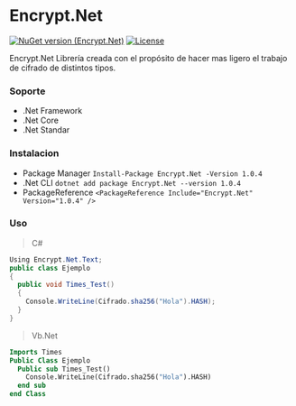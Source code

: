 # Encrypt.Net
[![NuGet version (Encrypt.Net)](https://img.shields.io/nuget/v/Encrypt.Net.svg?style=flat-square)](https://www.nuget.org/packages/Encrypt.Net/)
[![License](https://img.shields.io/github/license/Jose-LeonJL/Times-Net.svg?label=License&maxAge=86400)](LICENSE.md)

Encrypt.Net Librería creada con el propósito de hacer mas ligero el trabajo de cifrado de distintos tipos.
### Soporte
-  .Net Framework
- .Net Core
- .Net Standar

### Instalacion
- Package Manager `Install-Package Encrypt.Net -Version 1.0.4`
- .Net CLI `dotnet add package Encrypt.Net --version 1.0.4`
- PackageReference `<PackageReference Include="Encrypt.Net" Version="1.0.4" />`
### Uso

> C#

```csharp
Using Encrypt.Net.Text;
public class Ejemplo
{
  public void Times_Test()
  {
    Console.WriteLine(Cifrado.sha256("Hola").HASH);
  }
}
```
>Vb.Net

```vb
Imports Times
Public Class Ejemplo
  Public sub Times_Test()
    Console.WriteLine(Cifrado.sha256("Hola").HASH)
  end sub
end Class
```
